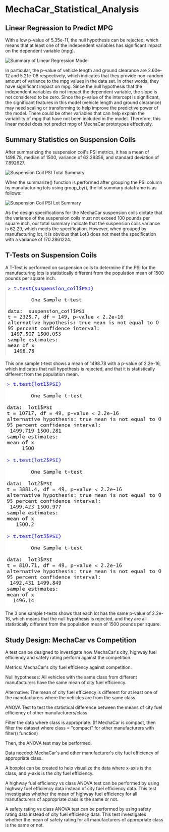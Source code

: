 # MechaCar_Statistical_Analysis

## Linear Regression to Predict MPG

With a low p-value of 5.35e-11, the null hypothesis can be rejected, which means that at least one of the independent variables has significant impact on the dependent variable (mpg).

![Summary of Linear Regression Model]("Resources/mechacar_summary_lm.PNG")

In particular, the p-value of vehicle length and ground clearance are 2.60e-12 and 5.21e-08 respectively, which indicates that they provide non-random amount of variance to the mpg values in the data set. In other words, they have significant impact on mpg. Since the null hypothesis that the independent variables do not impact the dependent variable, the slope is not considered to be zero. Since the p-value of the intercept is significant, the significant features in this model (vehicle length and ground clearance) may need scaling or transforming to help improve the predictive power of the model. There could be other variables that can help explain the variability of mpg that have not been included in the model. Therefore, this linear model does not predict mpg of MechaCar prototypes effectively.

## Summary Statistics on Suspension Coils

After summarizing the suspension coil's PSI metrics, it has a mean of 1498.78, median of 1500, variance of 62.29356, and standard deviation of 7.892627.

![Suspension Coil PSI Total Summary]("Resources/suspension_coil_PSI_total_summary.PNG")

When the summarize() function is performed after grouping the PSI column by manufacturing lots using group_by(), the lot summary dataframe is as follows:

![Suspension Coil PSI Lot Summary]("Resources/suspension_coil_PSI_lot_summary.PNG")

As the design specifications for the MechaCar suspension coils dictate that the variance of the suspension coils must not exceed 100 pounds per square inch, our total summary indicate that the suspension coils variance is 62.29, which meets the specification. However, when grouped by manufacturing lot, it is obvious that Lot3 does not meet the specification with a variance of 170.2861224.

## T-Tests on Suspension Coils

A T-Test is performed on suspension coils to determine if the PSI for the manufacturing lots is statistically different from the population mean of 1500 pounds per square inch.

![Suspension Coil PSI T-Test All Lots](Resources/suspension_coil_PSI_ttest_all_lots.PNG)

This one sample t-test shows a mean of 1498.78 with a p-value of 2.2e-16, which indicates that null hypothesis is rejected, and that it is statistically different from the population mean.

![Suspension Coil PSI T-Test Each Lot](Resources/suspension_coil_PSI_ttest_each_lot.PNG)

The 3 one sample t-tests shows that each lot has the same p-value of 2.2e-16, which means that the null hypothesis is rejected, and they are all statistically different from the population mean of 1500 pounds per square.

## Study Design: MechaCar vs Competition

A test can be designed to investigate how MechaCar's city, highway fuel efficiency and safety rating perform against the competition.

Metrics: MechaCar's city fuel efficiency against competition.

Null hypotheses: All vehicles with the same class from different manufacturers have the same mean of city fuel efficiency.

Alternative: The mean of city fuel efficiency is different for at least one of the manufacturers where the vehicles are from the same class.

ANOVA Test to test the statistical difference between the means of city fuel efficiency of other manufacturers/class.

Filter the data where class is appropriate. (If MechaCar is compact, then filter the dataset where class = "compact" for other manufacturers with filter() function)

Then, the ANOVA test may be performed.

Data needed: MechaCar's and other manufacturer's city fuel efficiency of appropriate class.

A boxplot can be created to help visualize the data where x-axis is the class, and y-axis is the city fuel efficiency.

A highway fuel efficiency vs class ANOVA test can be performed by using highway fuel efficiency data instead of city fuel efficiency data. This test investigates whether the mean of highway fuel efficiency for all manufacturers of appropriate class is the same or not.

A safety rating vs class ANOVA test can be performed by using safety rating data instead of city fuel efficiency data. This test investigates whether the mean of safety rating for all manufacturers of appropriate class is the same or not.
